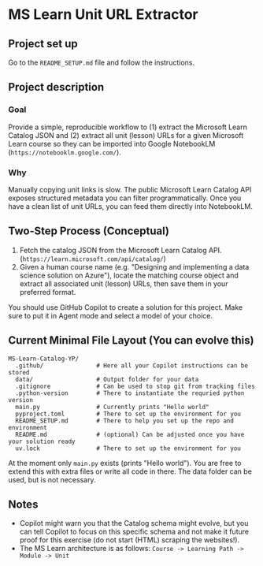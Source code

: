 # MS Learn Unit URL Extractor

## Project set up
Go to the `README_SETUP.md` file and follow the instructions.

## Project description
### Goal
Provide a simple, reproducible workflow to (1) extract the Microsoft Learn Catalog JSON and (2) extract all unit (lesson) URLs for a given Microsoft Learn course so they can be imported into Google NotebookLM (`https://notebooklm.google.com/`).

### Why
Manually copying unit links is slow. The public Microsoft Learn Catalog API exposes structured metadata you can filter programmatically. Once you have a clean list of unit URLs, you can feed them directly into NotebookLM.

## Two‑Step Process (Conceptual)
1. Fetch the catalog JSON from the Microsoft Learn Catalog API. (`https://learn.microsoft.com/api/catalog/`)
2. Given a human course name (e.g. "Designing and implementing a data science solution on Azure"), locate the matching course object and extract all associated unit (lesson) URLs, then save them in your preferred format.

You should use GitHub Copilot to create a solution for this project. Make sure to put it in Agent mode and select a model of your choice.

## Current Minimal File Layout (You can evolve this)
```
MS-Learn-Catalog-YP/
  .github/               # Here all your Copilot instructions can be stored
  data/                  # Output folder for your data
  .gitignore             # Can be used to stop git from tracking files
  .python-version        # There to instantiate the requried python version
  main.py                # Currently prints "Hello world"
  pyproject.toml         # There to set up the environment for you
  README_SETUP.md        # There to help you set up the repo and environment
  README.md              # (optional) Can be adjusted once you have your solution ready
  uv.lock                # There to set up the environment for you
```

At the moment only `main.py` exists (prints "Hello world"). You are free to extend this with extra files or write all code in there. The data folder can be used, but is not necessary.

## Notes
- Copilot might warn you that the Catalog schema might evolve, but you can tell Copilot to focus on this specific schema and not make it future proof for this exercise (do not start (HTML) scraping the websites!).
- The MS Learn architecture is as follows: `Course -> Learning Path -> Module -> Unit`